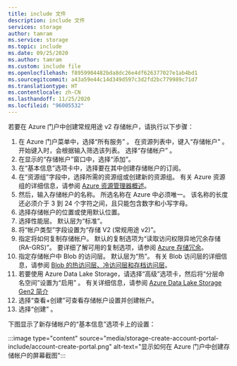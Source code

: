 ```yaml
---
title: include 文件
description: include 文件
services: storage
author: tamram
ms.service: storage
ms.topic: include
ms.date: 09/25/2020
ms.author: tamram
ms.custom: include file
ms.openlocfilehash: f8959904482bda8dc26e4df626377027e1ab4bd1
ms.sourcegitcommit: a43a59e44c14d349d597c3d2fd2bc779989c71d7
ms.translationtype: HT
ms.contentlocale: zh-CN
ms.lasthandoff: 11/25/2020
ms.locfileid: "96005532"
---
```

若要在 Azure 门户中创建常规用途 v2 存储帐户，请执行以下步骤：

1. 在 Azure 门户菜单中，选择“所有服务”  。 在资源列表中，键入“存储帐户”  。 开始键入时，会根据输入筛选该列表。 选择“存储帐户”  。
1. 在显示的“存储帐户”窗口中，选择“添加”。  
1. 在“基本信息”选项卡中，选择要在其中创建存储帐户的订阅。
1. 在“资源组”字段中，选择所需的资源组或创建新的资源组。  有关 Azure 资源组的详细信息，请参阅 [Azure 资源管理器概述](../articles/azure-resource-manager/management/overview.md)。
1. 然后，输入存储帐户的名称。 所选名称在 Azure 中必须唯一。 该名称的长度还必须介于 3 到 24 个字符之间，且只能包含数字和小写字母。
1. 选择存储帐户的位置或使用默认位置。
1. 选择性能层。 默认层为“标准”。
1. 将“帐户类型”字段设置为“存储 V2 (常规用途 v2)”。
1. 指定将如何复制存储帐户。 默认的复制选项为“读取访问权限异地冗余存储(RA-GRS)”。 要详细了解可用的复制选项，请参阅 [Azure 存储冗余](../articles/storage/common/storage-redundancy.md)。
1. 指定存储帐户中 Blob 的访问层。 默认层为“热”。 有关 Blob 访问层的详细信息，请参阅 [Blob 的热访问层、冷访问层和存档访问层](../articles/storage/blobs/storage-blob-storage-tiers.md)。
1. 若要使用 Azure Data Lake Storage，请选择“高级”选项卡，然后将“分层命名空间”设置为“启用”  。 有关详细信息，请参阅 [Azure Data Lake Storage Gen2 简介](../articles/storage/blobs/data-lake-storage-introduction.md)
1. 选择“查看+创建”可查看存储帐户设置并创建帐户。
1. 选择“创建” 。

下图显示了新存储帐户的“基本信息”选项卡上的设置：

:::image type="content" source="media/storage-create-account-portal-include/account-create-portal.png" alt-text="显示如何在 Azure 门户中创建存储帐户的屏幕截图":::